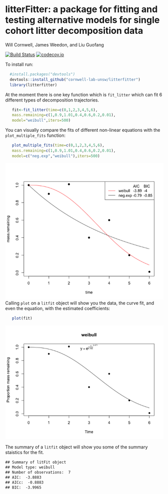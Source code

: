 # litterFitter: a package for fitting and testing alternative models for single cohort litter decomposition data
Will Cornwell, James Weedon, and Liu Guofang  

[![Build Status](https://travis-ci.org/cornwell-lab-unsw/litterfitter.svg?branch=master)](https://travis-ci.org/cornwell-lab-unsw/litterfitter) [![codecov.io](http://codecov.io/github/cornwell-lab-unsw/litterfitter/coverage.svg?branch=master)](http://codecov.io/github/cornwell-lab-unsw/litterfitter?branch=master)

To install run:


```r
  #install.packages("devtools")
  devtools::install_github("cornwell-lab-unsw/litterfitter")
  library(litterfitter)
```
At the moment there is one key function which is `fit_litter` which can fit 6 different types of decomposition trajectories.  


```r
   fit<-fit_litter(time=c(0,1,2,3,4,5,6),
   mass.remaining=c(1,0.9,1.01,0.4,0.6,0.2,0.01),
   model="weibull",iters=500)
```
You can visually compare the fits of different non-linear equations with the `plot_multiple_fits` function:


```r
   plot_multiple_fits(time=c(0,1,2,3,4,5,6),
   mass.remaining=c(1,0.9,1.01,0.4,0.6,0.2,0.01),
   model=c("neg.exp","weibull"),iters=500)
```

![](readme_files/figure-html/unnamed-chunk-3-1.png) 
Calling `plot` on a `litfit` object will show you the data, the curve fit, and even the equation, with the estimated coefficients:


```r
   plot(fit)
```

![](readme_files/figure-html/unnamed-chunk-4-1.png) 

The summary of a `litfit` object will show you some of the summary staistics for the fit.


```
## Summary of litFit object
## Model type: weibull 
## Number of observations:  7 
## AIC:  -3.8883 
## AICc:  -0.8883 
## BIC:  -3.9965
```
